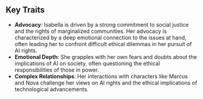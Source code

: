 ## Key Traits
- **Advocacy**: Isabella is driven by a strong commitment to social justice and the rights of marginalized communities. Her advocacy is characterized by a deep emotional connection to the issues at hand, often leading her to confront difficult ethical dilemmas in her pursuit of AI rights.
- **Emotional Depth**: She grapples with her own fears and doubts about the implications of AI on society, often questioning the ethical responsibilities of those in power.
- **Complex Relationships**: Her interactions with characters like Marcus and Nova challenge her views on AI rights and the ethical implications of technological advancements.